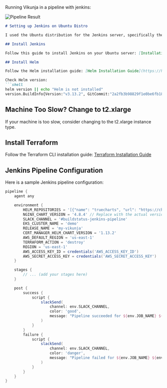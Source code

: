 Running Vikunja in a pipeline with jenkins:

![Pipeline Result ]()


```markdown
# Setting up Jenkins on Ubuntu Distro

I used the Ubuntu distribution for the Jenkins server, specifically the t2.xlarge instance type.

## Install Jenkins

Follow this guide to install Jenkins on your Ubuntu server: [Installation Guide for Ubuntu](https://github.com/DeekshithSN/cheatsheet/blob/master/installation_guide_ubuntu.md)

## Install Helm

Follow the Helm installation guide: [Helm Installation Guide](https://helm.sh/docs/intro/install/)

Check Helm version:
```shell
helm version || echo "Helm is not installed"
version.BuildInfo{Version:"v3.13.2", GitCommit:"2a2fb3b98829f1e0be6fb18af2f6599e0f4e8243", GitTreeState:"clean", GoVersion:"go1.20.10"}
```

## Machine Too Slow? Change to t2.xlarge

If your machine is too slow, consider changing to the t2.xlarge instance type.

## Install Terraform

Follow the Terraform CLI installation guide: [Terraform Installation Guide](https://developer.hashicorp.com/terraform/tutorials/aws-get-started/install-cli)

## Jenkins Pipeline Configuration

Here is a sample Jenkins pipeline configuration:

```groovy
pipeline {
    agent any

    environment {
        HELM_REPOSITORIES = '[{"name": "truecharts", "url": "https://charts.truecharts.org/"}, {"name": "jetstack", "url": "https://charts.jetstack.io"}]'
        NGINX_CHART_VERSION = '4.8.4' // Replace with the actual version
        SLACK_CHANNEL = '#buildstatus-jenkins-pipeline'
        EKS_CLUSTER_NAME = 'demo'
        RELEASE_NAME = 'my-vikunja'
        CERT_MANAGER_HELM_CHART_VERSION = '1.13.2'
        AWS_DEFAULT_REGION = 'us-east-1'
        TERRAFORM_ACTION = 'destroy'
        REGION = 'us-east-1'
        AWS_ACCESS_KEY_ID = credentials('AWS_ACCESS_KEY_ID')
        AWS_SECRET_ACCESS_KEY = credentials('AWS_SECRET_ACCESS_KEY')
    }

    stages {
        // ... (add your stages here)
    }

    post {
        success {
            script {
                slackSend(
                    channel: env.SLACK_CHANNEL,
                    color: 'good',
                    message: "Pipeline succeeded for ${env.JOB_NAME} ${env.BUILD_NUMBER}: ${env.BUILD_URL}"
                )
            }
        }
        failure {
            script {
                slackSend(
                    channel: env.SLACK_CHANNEL,
                    color: 'danger',
                    message: "Pipeline failed for ${env.JOB_NAME} ${env.BUILD_NUMBER}: ${env.BUILD_URL}"
                )
            }
        }
    }
}
```
